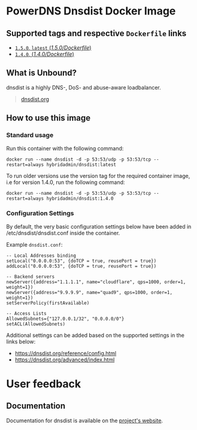 # PowerDNS Dnsdist Docker Image

## Supported tags and respective `Dockerfile` links

- [`1.5.0`, `latest` (*1.5.0/Dockerfile*)](https://github.com/hybridadmin/docker-dnsdist/tree/main/1.5.0/Dockerfile)
- [`1.4.0`, (*1.4.0/Dockerfile*)](https://github.com/hybridadmin/docker-dnsdist/tree/main/1.4.0/Dockerfile)

## What is Unbound?

dnsdist is a highly DNS-, DoS- and abuse-aware loadbalancer.
> [dnsdist.org](https://dnsdist.org/)

## How to use this image

### Standard usage

Run this container with the following command:

```console
docker run --name dnsdist -d -p 53:53/udp -p 53:53/tcp --restart=always hybridadmin/dnsdist:latest
```

To run older versions use the version tag for the required container image, i.e for version 1.4.0, run the following command:

```console
docker run --name dnsdist -d -p 53:53/udp -p 53:53/tcp --restart=always hybridadmin/dnsdist:1.4.0
```


### Configuration Settings

By default, the very basic configuration settings below have been added in /etc/dnsdist/dnsdist.conf inside the container.

Example `dnsdist.conf`:
```
-- Local Addresses binding
setLocal("0.0.0.0:53", {doTCP = true, reusePort = true})
addLocal("0.0.0.0:53", {doTCP = true, reusePort = true})

-- Backend servers
newServer({address="1.1.1.1", name="cloudflare", qps=1000, order=1, weight=1})
newServer({address="9.9.9.9", name="quad9", qps=1000, order=1, weight=1})
setServerPolicy(firstAvailable)

-- Access Lists
AllowedSubnets={"127.0.0.1/32", "0.0.0.0/0"}
setACL(AllowedSubnets)
```

Additional settings can be added based on the supported settings in the links below:
* https://dnsdist.org/reference/config.html
* https://dnsdist.org/advanced/index.html



# User feedback

## Documentation

Documentation for dnsdist is available on the [project's website](https://dnsdist.org/index.html).

